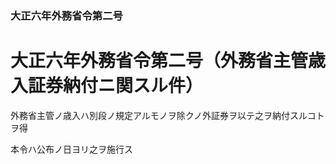 ### 大正六年外務省令第二号  
# 大正六年外務省令第二号（外務省主管歳入証券納付ニ関スル件）  
  
外務省主管ノ歳入ハ別段ノ規定アルモノヲ除クノ外証券ヲ以テ之ヲ納付スルコトヲ得  
  
本令ハ公布ノ日ヨリ之ヲ施行ス  
  

